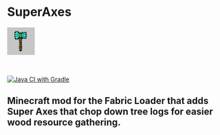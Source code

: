 # SuperAxes 

![This is the alt-attribute.][modIcon]

<br>

[![Java CI with Gradle](https://github.com/Levoment/SuperAxes/workflows/Java%20CI%20with%20Gradle/badge.svg?branch=release%2F1.1.0)](https://github.com/Levoment/SuperAxes/actions/runs/120428761)

Minecraft mod for the Fabric Loader that adds Super Axes that chop down tree logs for easier wood resource gathering.
---


[modIcon]: src/main/resources/assets/lvmnt/icon.png